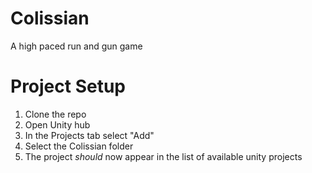 # Colissian
A high paced run and gun game



# Project Setup

1. Clone the repo
2. Open Unity hub
3. In the Projects tab select "Add"
4. Select the Colissian folder
5. The project *should* now appear in the list of available unity projects
